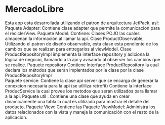 # MercadoLibre

Esta app esta desarrollada utilizando el patron de arquitectura JetPack, así:
Paquete Adapter: Contiene clase adapter que permite la comunicacion para el reciclerView.
Paquete Model: Contiene: 
                        Clases POJO las cuales almacenan la información al llamar la api.
                        Clase ProductObservable, Utilizando el patron de diseño observable, esta clase esta pendiente de los cambios que se realizan para entregarlos al viewModel.
                        Clase ProductRepositoryImpl  implementa la interface repository y adiciona la lógica de negocio, llamando a la api y avisando al observer los cambios que se realice.
Paquete repository Contiene Interface ProductRepository la cual declara los métodos que seran implentados por la clase por la clase ProductRepositoryImpl    
Paquete service: Contiene la clase api server que se encarga de generar la conexcion necesaria para la api (se utliliza retrofit) 
                 Contiene la interface ProducService la cual provee los metodos que seran utilizados para llamar a la api.
Paquete util : Contiene una clase que ayuda en crear dinamicamente una tabla la cual es utilizada para mostrar el detalle del producto.
Paquete View: Contiene las 
Paquete ViewModel: Administra los datos relacionados con la vista y maneja la comunicación con el resto de la aplicacion.



                
